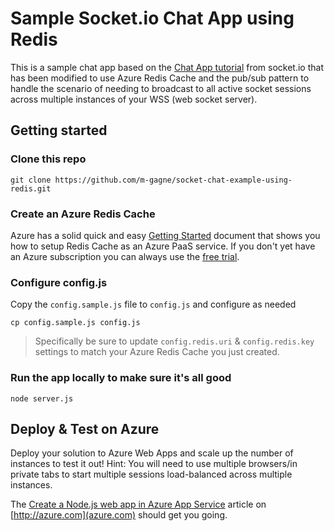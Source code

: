 # Sample Socket.io Chat App using Redis

This is a sample chat app based on the [Chat App tutorial](http://socket.io/get-started/chat) from socket.io that has been modified to use Azure Redis Cache and the pub/sub pattern to handle the scenario of needing to broadcast to all active socket sessions across multiple instances of your WSS (web socket server).


## Getting started

### Clone this repo

    git clone https://github.com/m-gagne/socket-chat-example-using-redis.git
    
### Create an Azure Redis Cache

Azure has a solid quick and easy [Getting Started](https://azure.microsoft.com/en-us/services/cache) document that shows you how to setup Redis Cache as an Azure PaaS service. If you don't yet have an Azure subscription you can always use the [free trial](https://azure.microsoft.com/en-us/pricing/free-trial/).

### Configure config.js

Copy the `config.sample.js` file to `config.js` and configure as needed

    cp config.sample.js config.js
    
> Specifically be sure to update `config.redis.uri` & `config.redis.key` settings to match your Azure Redis Cache you just created.

### Run the app locally to make sure it's all good

    node server.js
    
## Deploy & Test on Azure

Deploy your solution to Azure Web Apps and scale up the number of instances to test it out! Hint: You will need to use multiple browsers/in private tabs to start multiple sessions load-balanced across multiple instances.

The [Create a Node.js web app in Azure App Service](https://azure.microsoft.com/en-us/documentation/articles/web-sites-nodejs-develop-deploy-mac/) article on [http://azure.com](azure.com) should get you going.
    
